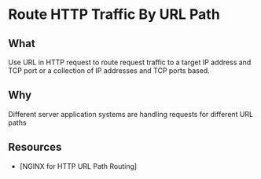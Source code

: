 # Route HTTP Traffic By URL Path

## What

Use URL in HTTP request to route request traffic to a target IP address and TCP port or a collection of IP addresses and TCP ports based.

## Why

Different server application systems are handling requests for different URL paths


## Resources

* [NGINX for HTTP URL Path Routing]